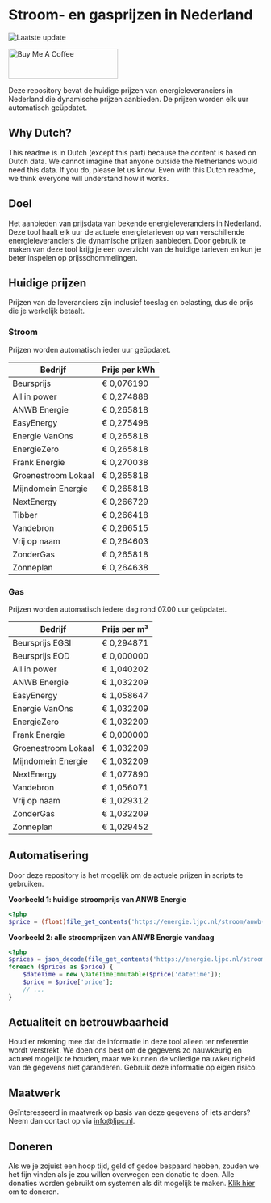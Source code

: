 # Stroom- en gasprijzen in Nederland

![Laatste update](https://img.shields.io/badge/laatste%20update-2023--10--07%2022%3A00%20CET-brightgreen)

<a href="https://www.buymeacoffee.com/Lars-" target="_blank"><img src="https://cdn.buymeacoffee.com/buttons/v2/default-orange.png" alt="Buy Me A Coffee" height="60" style="height: 60px !important;width: 217px !important;" ></a>

Deze repository bevat de huidige prijzen van energieleveranciers in Nederland die dynamische prijzen aanbieden. De prijzen worden elk uur automatisch geüpdatet.

## Why Dutch?

This readme is in Dutch (except this part) because the content is based on Dutch data. We cannot imagine that anyone outside the Netherlands would need this data. If you do, please let us know. Even with this Dutch readme, we think
everyone will understand how it works.

## Doel

Het aanbieden van prijsdata van bekende energieleveranciers in Nederland. Deze tool haalt elk uur de actuele energietarieven op van verschillende energieleveranciers die dynamische prijzen aanbieden. Door gebruik te maken van deze tool
krijg je een overzicht van de huidige tarieven en kun je beter inspelen op prijsschommelingen.

## Huidige prijzen

Prijzen van de leveranciers zijn inclusief toeslag en belasting, dus de prijs die je werkelijk betaalt.

### Stroom

Prijzen worden automatisch ieder uur geüpdatet.

 Bedrijf | Prijs per kWh 
---------|---------------
Beursprijs | € 0,076190
All in power | € 0,274888
ANWB Energie | € 0,265818
EasyEnergy | € 0,275498
Energie VanOns | € 0,265818
EnergieZero | € 0,265818
Frank Energie | € 0,270038
Groenestroom Lokaal | € 0,265818
Mijndomein Energie | € 0,265818
NextEnergy | € 0,266729
Tibber | € 0,266418
Vandebron | € 0,266515
Vrij op naam | € 0,264603
ZonderGas | € 0,265818
Zonneplan | € 0,264638


### Gas

Prijzen worden automatisch iedere dag rond 07.00 uur geüpdatet.

 Bedrijf | Prijs per m³ 
---------|--------------
Beursprijs EGSI | € 0,294871
Beursprijs EOD | € 0,000000
All in power | € 1,040202
ANWB Energie | € 1,032209
EasyEnergy | € 1,058647
Energie VanOns | € 1,032209
EnergieZero | € 1,032209
Frank Energie | € 0,000000
Groenestroom Lokaal | € 1,032209
Mijndomein Energie | € 1,032209
NextEnergy | € 1,077890
Vandebron | € 1,056071
Vrij op naam | € 1,029312
ZonderGas | € 1,032209
Zonneplan | € 1,029452


## Automatisering

Door deze repository is het mogelijk om de actuele prijzen in scripts te gebruiken.

**Voorbeeld 1: huidige stroomprijs van ANWB Energie**

```php
<?php
$price = (float)file_get_contents('https://energie.ljpc.nl/stroom/anwb-energie-nu.txt');

```

**Voorbeeld 2: alle stroomprijzen van ANWB Energie vandaag**

```php
<?php
$prices = json_decode(file_get_contents('https://energie.ljpc.nl/stroom/all-in-power-vandaag.json'),true);
foreach ($prices as $price) {
    $dateTime = new \DateTimeImmutable($price['datetime']);
    $price = $price['price'];
    // ...
}
```

## Actualiteit en betrouwbaarheid

Houd er rekening mee dat de informatie in deze tool alleen ter referentie wordt verstrekt. We doen ons best om de gegevens zo nauwkeurig en actueel mogelijk te houden, maar we kunnen de volledige nauwkeurigheid van de gegevens niet
garanderen. Gebruik deze informatie op eigen risico.

## Maatwerk

Geïnteresseerd in maatwerk op basis van deze gegevens of iets anders? Neem dan contact op
via [info@ljpc.nl](mailto:info@ljpc.nl?subject=Energie%20prijzen).

## Doneren

Als we je zojuist een hoop tijd, geld of gedoe bespaard hebben, zouden we het fijn vinden als je zou willen overwegen een
donatie te doen. Alle donaties worden gebruikt om systemen als dit mogelijk te
maken. [Klik hier](https://www.buymeacoffee.com/Lars-) om te doneren.
